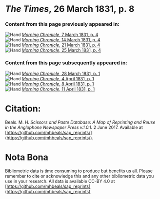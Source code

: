 # *The Times*, 26 March 1831, p. 8  
  
### Content from this page previously appeared in:  
![Hand](http://scissorsandpaste.net/wp-content/uploads/2017/06/smallhandpointer.png) [*Morning Chronicle*, 7 March 1831, p. 4](https://mhbeals.github.io/sap_html/Morning-Chronicle/Morning-Chronicle-7-March-1831-p-4)  
![Hand](http://scissorsandpaste.net/wp-content/uploads/2017/06/smallhandpointer.png) [*Morning Chronicle*, 14 March 1831, p. 4](https://mhbeals.github.io/sap_html/Morning-Chronicle/Morning-Chronicle-14-March-1831-p-4)  
![Hand](http://scissorsandpaste.net/wp-content/uploads/2017/06/smallhandpointer.png) [*Morning Chronicle*, 21 March 1831, p. 4](https://mhbeals.github.io/sap_html/Morning-Chronicle/Morning-Chronicle-21-March-1831-p-4)  
![Hand](http://scissorsandpaste.net/wp-content/uploads/2017/06/smallhandpointer.png) [*Morning Chronicle*, 25 March 1831, p. 4](https://mhbeals.github.io/sap_html/Morning-Chronicle/Morning-Chronicle-25-March-1831-p-4)  
  
### Content from this page subsequently appeared in:  
![Hand](http://scissorsandpaste.net/wp-content/uploads/2017/06/smallhandpointer.png) [*Morning Chronicle*, 28 March 1831, p. 1](https://mhbeals.github.io/sap_html/Morning-Chronicle/Morning-Chronicle-28-March-1831-p-1)  
![Hand](http://scissorsandpaste.net/wp-content/uploads/2017/06/smallhandpointer.png) [*Morning Chronicle*, 4 April 1831, p. 1](https://mhbeals.github.io/sap_html/Morning-Chronicle/Morning-Chronicle-4-April-1831-p-1)  
![Hand](http://scissorsandpaste.net/wp-content/uploads/2017/06/smallhandpointer.png) [*Morning Chronicle*, 8 April 1831, p. 1](https://mhbeals.github.io/sap_html/Morning-Chronicle/Morning-Chronicle-8-April-1831-p-1)  
![Hand](http://scissorsandpaste.net/wp-content/uploads/2017/06/smallhandpointer.png) [*Morning Chronicle*, 11 April 1831, p. 1](https://mhbeals.github.io/sap_html/Morning-Chronicle/Morning-Chronicle-11-April-1831-p-1)  


# Citation: 

Beals. M. H. *Scissors and Paste Database: A Map of Reprinting and Reuse in the Anglophone Newspaper Press v.1.0.1.* 2 June 2017. Available at [https://github.com/mhbeals/sap_reprints/](https://github.com/mhbeals/sap_reprints/). 

# Nota Bona

Bibliometric data is time consuming to produce but benefits us all. Please remember to cite or acknowledge this and any other bibliometric data you use in your research. All data is available CC-BY 4.0 at [https://github.com/mhbeals/sap_reprints](https://github.com/mhbeals/sap_reprints)
